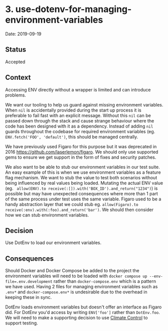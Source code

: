 # 3. use-dotenv-for-managing-environment-variables

Date: 2019-09-19

## Status

Accepted

## Context

Accessing ENV directly without a wrapper is limited and can introduce problems.

We want our tooling to help us guard against missing environment variables. When `nil` is accidentally provided during the start up process it is preferable to fail fast with an explicit message. Without this `nil` can be passed down through the stack and cause strange behaviour where the code has been designed with it as a dependency. Instead of adding `nil` guards throughout the codebase for required environment variables (eg. `ENV.fetch('FOO', 'default')`, this should be managed centrally.

We have previously used Figaro for this purpose but it was deprecated in 2016 https://github.com/laserlemon/figaro. We should only use supported gems to ensure we get support in the form of fixes and security patches.

We also want to be able to stub our environment variables in our test suite. An easy example of this is when we use environment variables as a feature flag mechanism. We want to stub the value to test both scenarios without being influenced by real values being loaded. Mutating the actual ENV value (eg. ` allow(ENV).to receive(:[]).with('BOX_ID').and_return("1234")`) is possible but may have unexpected consequences where more than 1 part of the same process under test uses the same variable. Figaro used to be a handy abstraction layer that we could stub eg. `allow(Figaro).to receive(:env).with(:foo).and_return('bar')`. We should then consider how we can stub environment variables.

## Decision

Use DotEnv to load our environment variables.

## Consequences

Should Docker and Docker Compose be added to the project the environment variables will need to be loaded with `docker compose up --env-file=.env.development` rather than `docker-compose.env` which is a pattern we have used. Having 2 files for managing environment variables such as `.env*` and `docker-compose.env*` is undesirable due to the overhead in keeping these in sync.

DotEnv loads environment variables but doesn't offer an interface as Figaro did. For DotEnv you'd access by writing `ENV['foo']` rather than `DotEnv.foo`. We will need to make a supporting decision to use [Climate Control](https://thoughtbot.com/blog/testing-and-environment-variables#use-climate-control) to support testing.
